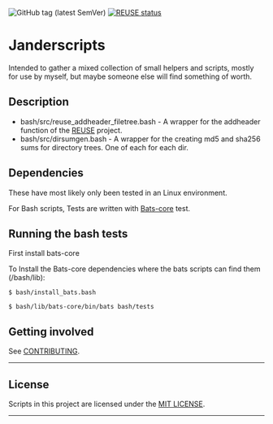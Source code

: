 ![GitHub tag (latest SemVer)](https://img.shields.io/github/v/tag/janderssonse/janderscripts)
[![REUSE status](https://api.reuse.software/badge/github.com/janderssonse/janderscripts)](https://api.reuse.software/info/github.com/janderssonse/janderscripts)

# Janderscripts

Intended to gather a mixed collection of small helpers and scripts, mostly for use by myself, but maybe someone else will find something of worth.

## Description

- bash/src/reuse_addheader_filetree.bash - A wrapper for the addheader function of the [REUSE](https://github.com/fsfe/reuse-tool) project.
- bash/src/dirsumgen.bash - A wrapper for the creating md5 and sha256 sums for directory trees. One of each for each dir.

## Dependencies

These have most likely only been tested in an Linux environment.

For Bash scripts, Tests are written with [Bats-core](https://github.com/bats-core/bats-core) test.

## Running the bash tests

First install bats-core

To Install the Bats-core dependencies where the bats scripts can find them (<projectdir>/bash/lib):

```console
$ bash/install_bats.bash
```

```console
$ bash/lib/bats-core/bin/bats bash/tests
```


## Getting involved


See [CONTRIBUTING](docs/CONTRIBUTING.adoc).

----

## License

Scripts in this project are licensed under the [MIT LICENSE](LICENSE).

----

